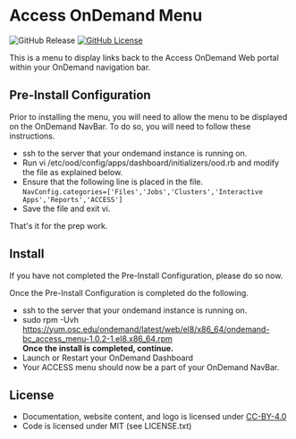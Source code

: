 # Access OnDemand Menu

![GitHub Release](https://img.shields.io/github/release/osc/bc_access_menu.svg)
[![GitHub License](https://img.shields.io/badge/license-MIT-green.svg)](https://opensource.org/licenses/MIT)

This is a menu to display links back to the Access OnDemand Web portal within your OnDemand navigation bar.

## Pre-Install Configuration
Prior to installing the menu, you will need to allow the menu to be displayed on the OnDemand NavBar.
To do so, you will need to follow these instructions.

- ssh to the server that your ondemand instance is running on.
- Run vi /etc/ood/config/apps/dashboard/initializers/ood.rb and modify the file as explained below.
- Ensure that the following line is placed in the file.<br />
  ```NavConfig.categories=['Files','Jobs','Clusters','Interactive Apps','Reports','ACCESS'] ```
- Save the file and exit vi.

That's it for the prep work.

## Install
If you have not completed the Pre-Install Configuration, please do so now.

Once the Pre-Install Configuration is completed do the following.


- ssh to the server that your ondemand instance is running on.
- sudo rpm -Uvh https://yum.osc.edu/ondemand/latest/web/el8/x86_64/ondemand-bc_access_menu-1.0.2-1.el8.x86_64.rpm
  <br />**Once the install is completed, continue.**
- Launch or Restart your OnDemand Dashboard
- Your ACCESS menu should now be a part of your OnDemand NavBar.

## License

* Documentation, website content, and logo is licensed under
  [CC-BY-4.0](https://creativecommons.org/licenses/by/4.0/)
* Code is licensed under MIT (see LICENSE.txt)


